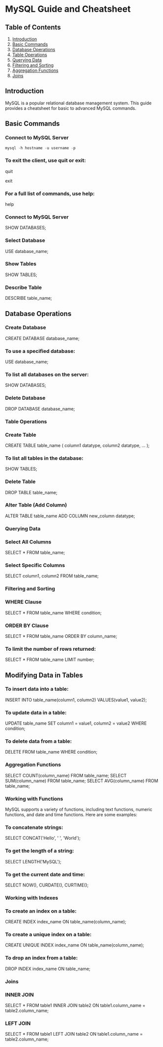 # MySQL Guide and Cheatsheet

## Table of Contents

1. [Introduction](#introduction)
2. [Basic Commands](#basic-commands)
3. [Database Operations](#database-operations)
4. [Table Operations](#table-operations)
5. [Querying Data](#querying-data)
6. [Filtering and Sorting](#filtering-and-sorting)
7. [Aggregation Functions](#aggregation-functions)
8. [Joins](#joins)

## Introduction

MySQL is a popular relational database management system. This guide provides a cheatsheet for basic to advanced MySQL commands.

## Basic Commands

### Connect to MySQL Server

```sql
mysql -h hostname -u username -p
```
### To exit the client, use quit or exit:
quit

exit

### For a full list of commands, use help:

help

### Connect to MySQL Server
SHOW DATABASES;

### Select Database
USE database_name;
### Show Tables
SHOW TABLES;
### Describe Table
DESCRIBE table_name;

## Database Operations

### Create Database
CREATE DATABASE database_name;

### To use a specified database:

USE database_name;

### To list all databases on the server:

SHOW DATABASES;

### Delete Database
DROP DATABASE database_name;



### Table Operations
### Create Table
CREATE TABLE table_name (
    column1 datatype,
    column2 datatype,
    ...
);
### To list all tables in the database:

SHOW TABLES;

### Delete Table
DROP TABLE table_name;
### Alter Table (Add Column)
ALTER TABLE table_name
ADD COLUMN new_column datatype;

### Querying Data
### Select All Columns
SELECT * FROM table_name;
### Select Specific Columns
SELECT column1, column2 FROM table_name;
### Filtering and Sorting
### WHERE Clause
SELECT * FROM table_name
WHERE condition;

### ORDER BY Clause
SELECT * FROM table_name
ORDER BY column_name;

### To limit the number of rows returned:

SELECT * FROM table_name LIMIT number;

## Modifying Data in Tables
### To insert data into a table:

INSERT INTO table_name(column1, column2) VALUES(value1, value2);

### To update data in a table:
UPDATE table_name SET column1 = value1, column2 = value2 WHERE condition;

### To delete data from a table:
DELETE FROM table_name WHERE condition;

### Aggregation Functions
SELECT COUNT(column_name) FROM table_name;
SELECT SUM(column_name) FROM table_name;
SELECT AVG(column_name) FROM table_name;

### Working with Functions
MySQL supports a variety of functions, including text functions, numeric functions, and date and time functions. Here are some examples:

### To concatenate strings:

SELECT CONCAT('Hello', ' ', 'World');

### To get the length of a string:

SELECT LENGTH('MySQL');

### To get the current date and time:

SELECT NOW(), CURDATE(), CURTIME();

### Working with Indexes
### To create an index on a table:

CREATE INDEX index_name ON table_name(column_name);
### To create a unique index on a table:

CREATE UNIQUE INDEX index_name ON table_name(column_name);
### To drop an index from a table:

DROP INDEX index_name ON table_name;


### Joins
### INNER JOIN
SELECT * FROM table1
INNER JOIN table2 ON table1.column_name = table2.column_name;

### LEFT JOIN
SELECT * FROM table1
LEFT JOIN table2 ON table1.column_name = table2.column_name;
